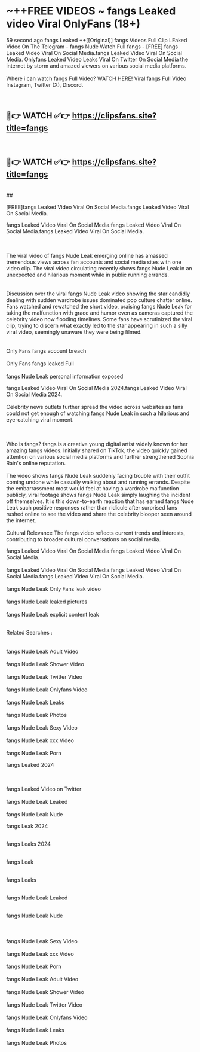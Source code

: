 # ~++FREE VIDEOS ~ fangs Leaked video Viral OnlyFans (18+)<br>


59 second ago fangs Leaked ++[[Original]] fangs Videos Full Clip LEaked Video On The Telegram  - fangs Nude  Watch Full fangs - [FREE] fangs Leaked Video Viral On Social Media.fangs Leaked Video Viral On Social Media.   Onlyfans Leaked Video Leaks Viral On Twitter On Social Media the internet by storm and amazed viewers on various social media platforms. <br><br>
Where i can watch fangs Full Video? WATCH HERE! Viral fangs Full Video Instagram, Twitter (X), Discord. <br>


 <br>

##  🔴👉 WATCH ✅👉  <a href="https://clipsfans.site?title=fangs&ref=git">https://clipsfans.site?title=fangs</a> <br>
  <br>

##  🔴👉 WATCH ✅👉  <a href="https://clipsfans.site?title=fangs&ref=git">https://clipsfans.site?title=fangs</a> <br>
  <br>
  ##



[FREE]fangs Leaked Video Viral On Social Media.fangs Leaked Video Viral On Social Media. <br>

fangs Leaked Video Viral On Social Media.fangs Leaked Video Viral On Social Media.fangs Leaked Video Viral On Social Media. <br>


  <br>

  <br>
The viral video of fangs Nude Leak emerging online has amassed tremendous views across fan accounts and social media sites with one video clip. The viral video circulating recently shows fangs Nude Leak in an unexpected and hilarious moment while in public running errands.<br>
<br>


<br>
Discussion over the viral fangs Nude Leak video showing the star candidly dealing with sudden wardrobe issues dominated pop culture chatter online. Fans watched and rewatched the short video, praising fangs Nude Leak for taking the malfunction with grace and humor even as cameras captured the celebrity video now flooding timelines. Some fans have scrutinized the viral clip, trying to discern what exactly led to the star appearing in such a silly viral video, seemingly unaware they were being filmed.<br>
<br>
<br> 
Only Fans fangs account breach<br>
<br>
Only Fans fangs leaked Full <br>
<br>
fangs Nude Leak personal information exposed<br>

fangs Leaked Video Viral On Social Media 2024.fangs Leaked Video Viral On Social Media 2024. <br>
<br>
Celebrity news outlets further spread the video across websites as fans could not get enough of watching fangs Nude Leak in such a hilarious and eye-catching viral moment.<br>
<br>

<br>
Who is fangs? fangs is a creative young digital artist widely known for her amazing fangs videos. Initially shared on TikTok, the video quickly gained attention on various social media platforms and further strengthened Sophia Rain's online reputation.<br>
<br>
The video shows fangs Nude Leak suddenly facing trouble with their outfit coming undone while casually walking about and running errands. Despite the embarrassment most would feel at having a wardrobe malfunction publicly, viral footage shows fangs Nude Leak simply laughing the incident off themselves. It is this down-to-earth reaction that has earned fangs Nude Leak such positive responses rather than ridicule after surprised fans rushed online to see the video and share the celebrity blooper seen around the internet.<br>
<br>
Cultural Relevance The fangs video reflects current trends and interests, contributing to broader cultural conversations on social media.<br>

fangs Leaked Video Viral On Social Media.fangs Leaked Video Viral On Social Media.<br>
<br>
fangs Leaked Video Viral On Social Media.fangs Leaked Video Viral On Social Media.fangs Leaked Video Viral On Social Media.<br>
<br>
fangs Nude Leak Only Fans leak video<br>
<br>
fangs Nude Leak leaked pictures<br>
<br>
fangs Nude Leak explicit content leak<br>


<br>
Related Searches :<br>
<br>

<br>
fangs Nude Leak Adult Video<br>
<br>
fangs Nude Leak Shower Video<br>
<br>
fangs Nude Leak Twitter Video<br>
<br>
fangs Nude Leak Onlyfans Video<br>
<br>
fangs Nude Leak Leaks<br>
<br>
fangs Nude Leak Photos<br>

<br>
fangs Nude Leak Sexy Video<br>
<br>
fangs Nude Leak xxx Video<br>
<br>
fangs Nude Leak Porn<br>

fangs  Leaked 2024 <br> <br>
<br>

fangs Leaked Video on Twitter <br>
<br>
fangs Nude Leak Leaked<br>
<br>
fangs Nude Leak Nude<br>


fangs  Leak 2024 <br> <br>



fangs  Leaks 2024 <br> <br>



 
fangs  Leak<br> <br>



fangs  Leaks<br> <br>


fangs Nude Leak Leaked<br> <br>

fangs Nude Leak Nude<br> <br>
<br> <br>
fangs Nude Leak Sexy Video
<br> <br>
fangs Nude Leak xxx Video
<br> <br>
fangs Nude Leak Porn
<br> <br>
fangs Nude Leak Adult Video
<br> <br>
fangs Nude Leak Shower Video
<br> <br>
fangs Nude Leak Twitter Video
<br> <br>
fangs Nude Leak Onlyfans Video
<br> <br>
fangs Nude Leak Leaks
<br> <br>
fangs Nude Leak Photos






</p>




 



</p>










